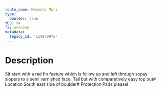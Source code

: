 ```yaml
---
route_name: Memento Mori
type:
  boulder: true
YDS: V4
fa: unknown
metadata:
  legacy_id: '114279975'
---
```

# Description
Sit start with a rad fin feature which is follow up and left through sopey slopers to a semi varnished face. Tall but with comparatively easy top out# Location
South east side of boulder# Protection
Pads please!